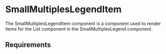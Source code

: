 # SmallMultiplesLegendItem

The SmallMultiplesLegendItem component is a component used to render items for the
List component in the SmallMultiplesLegend component.

## Requirements

